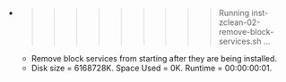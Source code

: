 * >>>>>>>>> Running inst-zclean-02-remove-block-services.sh ...
  * Remove block services from starting after they are being installed.
  * Disk size = 6168728K. Space Used = 0K. Runtime = 00:00:00:01.
